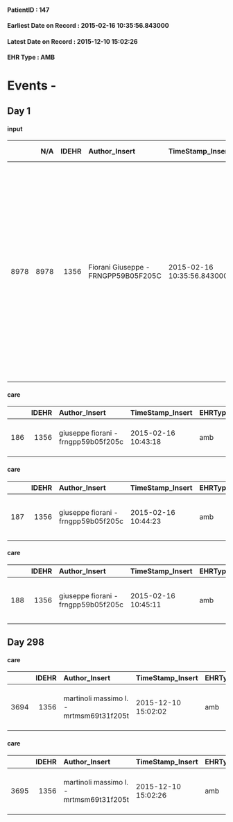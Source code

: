 
#### PatientID : 147
#### Earliest Date on Record : 2015-02-16 10:35:56.843000
#### Latest Date on Record : 2015-12-10 15:02:26
#### EHR Type : AMB

# Events - 

## Day 1

#### input
|      |    N/A |   IDEHR | Author_Insert                       | TimeStamp_Insert           | EHRType   |   PatientID |   IDDigitalSignDocument | persone_vicine   |   Unnamed: 0_x.1 |   IDANAMNESI_SOCIALE | Patient   | FamigliaAltro   | Paziente_T   | FamigliaAltro_T   |   Non_Rilevabile_x.1 | Note_Non_Rilevabile_x.1   | opt_Problemi   | chk_contr_sintomi   | opt_paziente_a   | opt_famiglia_a   | opt_adeguatezza   | opt_paziente_solo   | opt_presente_assente   | Presenza_minori   | Caregiver_principale   | ds_familiari_coinv   | ds_note_prio                                                                                                                                                                                                                                                                                               | Needs     | Domestic partnership   |
|-----:|-------:|--------:|:------------------------------------|:---------------------------|:----------|------------:|------------------------:|:-----------------|-----------------:|---------------------:|:----------|:----------------|:-------------|:------------------|---------------------:|:--------------------------|:---------------|:--------------------|:-----------------|:-----------------|:------------------|:--------------------|:-----------------------|:------------------|:-----------------------|:---------------------|:-----------------------------------------------------------------------------------------------------------------------------------------------------------------------------------------------------------------------------------------------------------------------------------------------------------|:----------|:-----------------------|
| 8978 |   8978 |    1356 | Fiorani Giuseppe - FRNGPP59B05F205C | 2015-02-16 10:35:56.843000 | AMB       |         147 |                   19182 | N/A              |              195 |                  121 | Si#1      | Si#1            | Si#1         | Si#1              |                    0 | NR                        | No#0           | controllo sintomi#0 | Congruenti#1     | Congruenti#1     | Si#1              | No#0                | Presente#1             | No#0              | caregiver              | avv. Franca Carrieri | La paziente viene descritta come consapevole sia della diagnosi sia della prognosi, assitita da diversi anni da badante che pare molto affezionata. La pz ha un amministratore di sostegno Avv. Fanca Carrieri che √® stata informata dell'inizio dell'assistenza ed √® d'accordo con il nostro intervento | Clinici#0 | Badante#1              |

#### care
|     |   IDEHR | Author_Insert                       | TimeStamp_Insert    | EHRType   |   PatientID |   IDGESTIONE_AUSILI |   ds_ncons |   ds_nbolla | dt_consegna         |   ds_nritiro | dt_ritiro           |   opt_annulla_consegna | ds_note_x      | dt_Ric_consegna     | dt_ric_cons_forn    | dt_ric_ritiro       | dt_ric_ritiro_forn   | opt_ausilio                    |
|----:|--------:|:------------------------------------|:--------------------|:----------|------------:|--------------------:|-----------:|------------:|:--------------------|-------------:|:--------------------|-----------------------:|:---------------|:--------------------|:--------------------|:--------------------|:---------------------|:-------------------------------|
| 186 |    1356 | giuseppe fiorani - frngpp59b05f205c | 2015-02-16 10:43:18 | amb       |         147 |                  28 |      20296 |         538 | 2013-06-17 00:00:00 |        22085 | 2014-02-14 00:00:00 |                      0 | max 50 cm wide | 2013-06-13 00:00:00 | 2013-06-14 00:00:00 | 2014-02-12 00:00:00 | 2014-02-12 00:00:00  | folding wheelchair outdoor # 3 |

#### care
|     |   IDEHR | Author_Insert                       | TimeStamp_Insert    | EHRType   |   PatientID |   IDGESTIONE_AUSILI |   ds_ncons |   ds_nbolla | dt_consegna         |   opt_annulla_consegna | ds_note_x   | dt_Ric_consegna     | dt_ric_cons_forn    | opt_ausilio                             |
|----:|--------:|:------------------------------------|:--------------------|:----------|------------:|--------------------:|-----------:|------------:|:--------------------|-----------------------:|:------------|:--------------------|:--------------------|:----------------------------------------|
| 187 |    1356 | giuseppe fiorani - frngpp59b05f205c | 2015-02-16 10:44:23 | amb       |         147 |                  29 |      21967 |          81 | 2014-01-24 00:00:00 |                      0 | urgent      | 2014-01-22 00:00:00 | 2014-01-23 00:00:00 | antid air mattress with compressor # 16 |

#### care
|     |   IDEHR | Author_Insert                       | TimeStamp_Insert    | EHRType   |   PatientID |   IDGESTIONE_AUSILI |   ds_ncons |   ds_nbolla | dt_consegna         |   opt_annulla_consegna | dt_Ric_consegna     | dt_ric_cons_forn    | opt_ausilio                                     |
|----:|--------:|:------------------------------------|:--------------------|:----------|------------:|--------------------:|-----------:|------------:|:--------------------|-----------------------:|:--------------------|:--------------------|:------------------------------------------------|
| 188 |    1356 | giuseppe fiorani - frngpp59b05f205c | 2015-02-16 10:45:11 | amb       |         147 |                  30 |      22081 |         141 | 2014-02-13 00:00:00 |                      0 | 2014-02-12 00:00:00 | 2014-02-12 00:00:00 | electronic articulated bed with side rails # 14 |


## Day 298

#### care
|      |   IDEHR | Author_Insert                           | TimeStamp_Insert    | EHRType   |   PatientID |   IDGESTIONE_AUSILI |   ds_ncons |   ds_nbolla | dt_consegna         |   ds_nritiro | dt_ritiro           |   opt_annulla_consegna | dt_Ric_consegna     | dt_ric_cons_forn    | dt_ric_ritiro       | dt_ric_ritiro_forn   | opt_ausilio                                     |
|-----:|--------:|:----------------------------------------|:--------------------|:----------|------------:|--------------------:|-----------:|------------:|:--------------------|-------------:|:--------------------|-----------------------:|:--------------------|:--------------------|:--------------------|:---------------------|:------------------------------------------------|
| 3694 |    1356 | martinoli massimo l. - mrtmsm69t31f205t | 2015-12-10 15:02:02 | amb       |         147 |                3552 |      22081 |         141 | 2014-02-13 00:00:00 |        25471 | 2015-06-17 00:00:00 |                      0 | 2014-02-12 00:00:00 | 2014-02-12 00:00:00 | 2015-06-16 00:00:00 | 2015-06-16 00:00:00  | electronic articulated bed with side rails # 14 |

#### care
|      |   IDEHR | Author_Insert                           | TimeStamp_Insert    | EHRType   |   PatientID |   IDGESTIONE_AUSILI |   ds_ncons |   ds_nbolla | dt_consegna         |   ds_nritiro | dt_ritiro           |   opt_annulla_consegna | ds_note_x   | dt_Ric_consegna     | dt_ric_cons_forn    | dt_ric_ritiro       | dt_ric_ritiro_forn   | opt_ausilio                             |
|-----:|--------:|:----------------------------------------|:--------------------|:----------|------------:|--------------------:|-----------:|------------:|:--------------------|-------------:|:--------------------|-----------------------:|:------------|:--------------------|:--------------------|:--------------------|:---------------------|:----------------------------------------|
| 3695 |    1356 | martinoli massimo l. - mrtmsm69t31f205t | 2015-12-10 15:02:26 | amb       |         147 |                3553 |      21967 |          81 | 2014-01-24 00:00:00 |        25471 | 2015-06-17 00:00:00 |                      0 | urgent      | 2014-01-22 00:00:00 | 2014-01-23 00:00:00 | 2015-06-16 00:00:00 | 2015-06-16 00:00:00  | antid air mattress with compressor # 16 |


